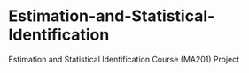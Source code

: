 # Estimation-and-Statistical-Identification
Estimation and Statistical Identification Course (MA201) Project
